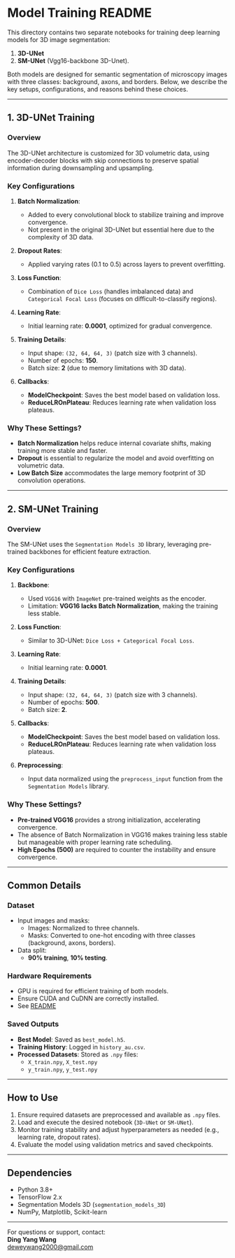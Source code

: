 # **Model Training README**

This directory contains two separate notebooks for training deep learning models for 3D image segmentation: 
1. **3D-UNet**
2. **SM-UNet** (Vgg16-backbone 3D-Unet).

Both models are designed for semantic segmentation of microscopy images with three classes: background, axons, and borders. Below, we describe the key setups, configurations, and reasons behind these choices.

---

## **1. 3D-UNet Training**

### **Overview**
The 3D-UNet architecture is customized for 3D volumetric data, using encoder-decoder blocks with skip connections to preserve spatial information during downsampling and upsampling.

### **Key Configurations**
1. **Batch Normalization**:
   - Added to every convolutional block to stabilize training and improve convergence.
   - Not present in the original 3D-UNet but essential here due to the complexity of 3D data.

2. **Dropout Rates**:
   - Applied varying rates (0.1 to 0.5) across layers to prevent overfitting.

3. **Loss Function**:
   - Combination of `Dice Loss` (handles imbalanced data) and `Categorical Focal Loss` (focuses on difficult-to-classify regions).

4. **Learning Rate**:
   - Initial learning rate: **0.0001**, optimized for gradual convergence.

5. **Training Details**:
   - Input shape: `(32, 64, 64, 3)` (patch size with 3 channels).
   - Number of epochs: **150**.
   - Batch size: **2** (due to memory limitations with 3D data).

6. **Callbacks**:
   - **ModelCheckpoint**: Saves the best model based on validation loss.
   - **ReduceLROnPlateau**: Reduces learning rate when validation loss plateaus.

### **Why These Settings?**
- **Batch Normalization** helps reduce internal covariate shifts, making training more stable and faster.
- **Dropout** is essential to regularize the model and avoid overfitting on volumetric data.
- **Low Batch Size** accommodates the large memory footprint of 3D convolution operations.

---

## **2. SM-UNet Training**

### **Overview**
The SM-UNet uses the `Segmentation Models 3D` library, leveraging pre-trained backbones for efficient feature extraction.

### **Key Configurations**
1. **Backbone**:
   - Used `VGG16` with `ImageNet` pre-trained weights as the encoder.
   - Limitation: **VGG16 lacks Batch Normalization**, making the training less stable.

2. **Loss Function**:
   - Similar to 3D-UNet: `Dice Loss + Categorical Focal Loss`.

3. **Learning Rate**:
   - Initial learning rate: **0.0001**.

4. **Training Details**:
   - Input shape: `(32, 64, 64, 3)` (patch size with 3 channels).
   - Number of epochs: **500**.
   - Batch size: **2**.

5. **Callbacks**:
   - **ModelCheckpoint**: Saves the best model based on validation loss.
   - **ReduceLROnPlateau**: Reduces learning rate when validation loss plateaus.

6. **Preprocessing**:
   - Input data normalized using the `preprocess_input` function from the `Segmentation Models` library.

### **Why These Settings?**
- **Pre-trained VGG16** provides a strong initialization, accelerating convergence.
- The absence of Batch Normalization in VGG16 makes training less stable but manageable with proper learning rate scheduling.
- **High Epochs (500)** are required to counter the instability and ensure convergence.

---

## **Common Details**

### **Dataset**
- Input images and masks:
  - Images: Normalized to three channels.
  - Masks: Converted to one-hot encoding with three classes (background, axons, borders).
- Data split:
  - **90% training**, **10% testing**.

### **Hardware Requirements**
- GPU is required for efficient training of both models.
- Ensure CUDA and CuDNN are correctly installed.
- See  [README](../../env/README.md)

### **Saved Outputs**
- **Best Model**: Saved as `best_model.h5`.
- **Training History**: Logged in `history_au.csv`.
- **Processed Datasets**: Stored as `.npy` files:
  - `X_train.npy`, `X_test.npy`
  - `y_train.npy`, `y_test.npy`

---

## **How to Use**
1. Ensure required datasets are preprocessed and available as `.npy` files.
2. Load and execute the desired notebook (`3D-UNet` or `SM-UNet`).
3. Monitor training stability and adjust hyperparameters as needed (e.g., learning rate, dropout rates).
4. Evaluate the model using validation metrics and saved checkpoints.

---

## **Dependencies**
- Python 3.8+
- TensorFlow 2.x
- Segmentation Models 3D (`segmentation_models_3D`)
- NumPy, Matplotlib, Scikit-learn

---

For questions or support, contact:  
**Ding Yang Wang**  
[deweywang2000@gmail.com](mailto:deweywang2000@gmail.com)
